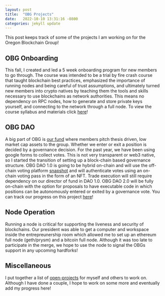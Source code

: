 ```yaml
---
layout: post
title:  "OBG Projects"
date:   2022-10-10 13:31:16 -0800
categories: jekyll update
---
```

This post keeps track of some of the projects I am working on for the Oregon Blockchain Group!

## OBG Onboarding
This fall, I created and led a 5 week onboarding program for new members to go through. The course was intended to be a trial by fire crash course that taught blockchain best practices, emphasized the importance of running nodes and being careful of trust assumptions, and ultimately turned new members into crypto natives by teaching them the tools and skills necessary to use blockchains as network authorities. This means no dependency on RPC nodes, how to generate and store private keys yourself, and connecting to the network through a full node. To view the course syllabus and materials click [here](https://github.com/0xkrabbypatty/OBG-Onboarding)!

## OBG DAO
A big part of OBG is [our fund](https://www.oregonblockchain.org/mission-strategy) where members pitch thesis driven, low market cap assets to the group. Whether we enter or exit a position is decided by a governance decision. For the past year, we have been using google forms to collect votes. This is not very transparent or web3 native, so I started the transition of setting up a block-chain based governance structure. OBG DAO 1.0 is going to be hybrid on-chain and will use the off-chain voting platform [snapshot](https://snapshot.org/#/) and will authenticate votes using an on-chain voting pass in the form of an NFT. Trade execution will still require dependency on our director of fund in DAO 1.0. OBG DAO 2.0 will be fully on-chain with the option for proposals to have executable code in which positions can be autonomously entered or exited by a governance vote. You can track our progress on this project [here](https://github.com/0xkrabbypatty/OBG-DAO)!

## Node Operation
Running a node is critical for supporting the liveness and security of blockchains. Our president was able to get a computer and workspace inside the entrepreunership room which allowed me to set up an ethereum full node (geth/prysm) and a bitcoin full node. Although it was too late to participate in the merge, we hope to use the node to signal the OBGs support in any upcoming hardforks!

## Miscellaneous
I put together a list of [open-projects](https://github.com/0xkrabbypatty/OBG-Onboarding/blob/main/Docs/Open%20Projects.md) for myself and others to work on. Although I have done a couple, I hope to work on some more and eventually add my progress here!
